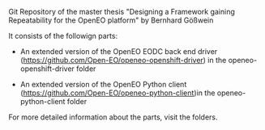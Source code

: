 Git Repository of the master thesis "Designing a Framework gaining Repeatability for the OpenEO platform" by Bernhard Gößwein

It consists of the followign parts:

* An extended version of the OpenEO EODC back end driver (https://github.com/Open-EO/openeo-openshift-driver) in the openeo-openshift-driver folder

* An extended version of the OpenEO Python client (https://github.com/Open-EO/openeo-python-client)in the openeo-python-client folder

For more detailed information about the parts, visit the folders.
